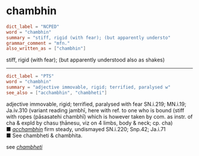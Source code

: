 # chambhin

``` toml
dict_label = "NCPED"
word = "chambhin"
summary = "stiff, rigid (with fear); (but apparently understo"
grammar_comment = "mfn."
also_written_as = ["chambhin"]
```

stiff, rigid (with fear); (but apparently understood also as shakes)

--------------------

``` toml
dict_label = "PTS"
word = "chambhin"
summary = "adjective immovable, rigid; terrified, paralysed w"
see_also = ["acchambhin", "chambheti"]
```

adjective immovable, rigid; terrified, paralysed with fear SN.i.219; MN.i.19; Ja.iv.310 (variant reading jambhī, here with ref. to one who is bound (stiff with ropes (pāsasatehi chambhī) which is however taken by com. as instr. of cha & expld by chasu ṭhānesu, viz on 4 limbs, body & neck; cp. cha)  
■ *[acchambhin](acchambhin.md)* firm steady, undismayed SN.i.220; Snp.42; Ja.i.71  
■ See chambheti & chambhita.

see *[chambheti](chambheti.md)*

